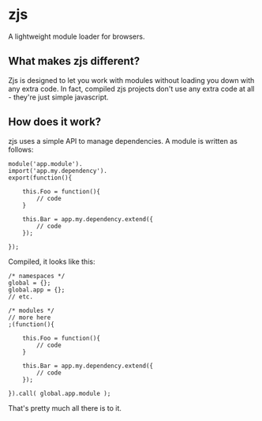 zjs
===
A lightweight module loader for browsers.

What makes zjs different?
-------------------------
Zjs is designed to let you work with modules without loading you down
with any extra code. In fact, compiled zjs projects don't use any extra code
at all - they're just simple javascript.

How does it work?
-----------------
zjs uses a simple API to manage dependencies. A module is written as follows:

    
    module('app.module').
    import('app.my.dependency').
    export(function(){
        
        this.Foo = function(){
            // code
        }

        this.Bar = app.my.dependency.extend({
            // code
        });

    });


Compiled, it looks like this:

    
    /* namespaces */
    global = {};
    global.app = {};
    // etc.
    
    /* modules */
    // more here
    ;(function(){
        
        this.Foo = function(){
            // code
        }

        this.Bar = app.my.dependency.extend({
            // code
        });

    }).call( global.app.module );


That's pretty much all there is to it.